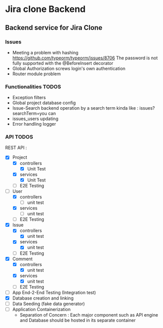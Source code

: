 # Jira clone Backend
## Backend service for Jira Clone
### Issues
- Meeting a problem with hashing https://github.com/typeorm/typeorm/issues/8706
  The password is not fully supported with the @BeforeInsert decorator
- Global Authorization screws login's own authentication
- Router module problem
### Functionalities TODOS
- Exception filters
- Global project database config
- Issue-Search backend operation by a search term kinda like : issues?searchTerm=you can
- issues_users updating
- Error handling logger
### API TODOS

REST API :
- [x] Project
  - [x] controllers
    - [x] Unit Test
  - [x] services
    - [x] Unit Test
  - [ ] E2E Testing

- [ ] User
  - [x] controllers
    - [ ] unit test
  - [x] services
    - [ ] unit test
  - [ ] E2E Testing

- [x] Issue
  - [x] controllers
    - [x] unit test
  - [x] services
    - [x] unit test
  - [ ] E2E Testing

- [x] Comment
  - [x] controllers
    - [x] unit test
  - [x] services
    - [x] unit test
  - [ ] E2E Testing

- [ ] App End-2-End Testing (Integration test)
- [x] Database creation and linking
- [ ] Data Seeding (fake data generator)
- [ ] Application Containerization
    - Separation of Concern : Each major component such as API engine and Database should be hosted in its separate container
